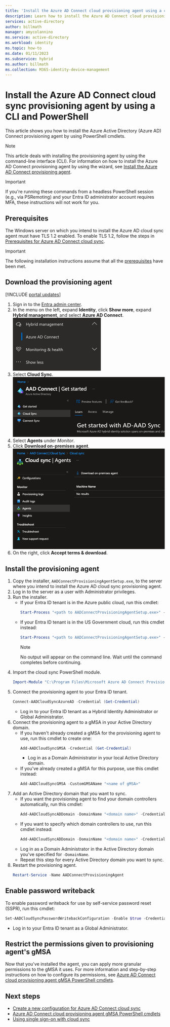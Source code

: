 ```yaml
---
title: 'Install the Azure AD Connect cloud provisioning agent using a command-line interface (CLI) and PowerShell'
description: Learn how to install the Azure AD Connect cloud provisioning agent by using PowerShell cmdlets.
services: active-directory
author: billmath
manager: amycolannino
ms.service: active-directory
ms.workload: identity
ms.topic: how-to
ms.date: 01/11/2023
ms.subservice: hybrid
ms.author: billmath
ms.collection: M365-identity-device-management
---
```



# Install the Azure AD Connect cloud sync provisioning agent by using a CLI and PowerShell
This article shows you how to install the Azure Active Directory (Azure AD) Connect provisioning agent by using PowerShell cmdlets.
 
>[!NOTE]
>This article deals with installing the provisioning agent by using the command-line interface (CLI). For information on how to install the Azure AD Connect provisioning agent by using the wizard, see [Install the Azure AD Connect provisioning agent](how-to-install.md).

>[!IMPORTANT]
>If you're running these commands from a headless PowerShell session (e.g., via PSRemoting) and your Entra ID administrator account requires MFA, these instructions will not work for you. 

## Prerequisites

The Windows server on which you intend to install the Azure AD cloud sync agent must have TLS 1.2 enabled. To enable TLS 1.2, follow the steps in [Prerequisites for Azure AD Connect cloud sync](how-to-prerequisites.md#tls-requirements).

>[!IMPORTANT]
>The following installation instructions assume that all the [prerequisites](how-to-prerequisites.md) have been met.

## Download the provisioning agent

[!INCLUDE [portal updates](~/articles/active-directory/includes/portal-update.md)]

 1. Sign in to the [Entra admin center](https://entra.microsoft.com).
 2. In the menu on the left, expand **Identity**, click **Show more**, expand **Hybrid management**, and select **Azure AD Connect**.
    </br>
    [![Screenshot showing Azure AD Connect menu option in Entra admin center sidebar](media/how-to-install/azure-ad-cloud-connect-cli-0.png)](media/how-to-install/azure-ad-cloud-connect-cli-0.png)
 4. Select **Cloud Sync**.
    </br>
    [![Screenshot showing AAD Connect sidebar menu with Cloud Sync highlighted](media/how-to-install/azure-ad-cloud-connect-cli-1.png)](media/how-to-install/azure-ad-cloud-connect-cli-1.png#lightbox)</br>
 5. Select **Agents** under *Monitor*.
 7. Click **Download on-premises agent**.
    </br>
    [![Screenshot showing Download on-premises agent button](media/how-to-install/azure-ad-cloud-connect-cli-2.png)](media/how-to-install/azure-ad-cloud-connect-cli-2.png)
 9. On the right, click **Accept terms & download**.

## Install the provisioning agent
 1. Copy the installer, `AADConnectProvisioningAgentSetup.exe`, to the server where you intend to install the Azure AD cloud sync provisioning agent.
 2. Log in to the server as a user with Administrator privileges.
 3. Run the installer.
      - If your Entra ID tenant is in the Azure public cloud, run this cmdlet:
        ```powershell
        Start-Process "<path to AADConnectProvisioningAgentSetup.exe>" -ArgumentList "/quiet" -NoNewWindow -Wait
        ```
      - If your Entra ID tenant is in the US Government cloud, run this cmdlet instead:
        ```powershell
        Start-Process "<path to AADConnectProvisioningAgentSetup.exe>" -ArgumentList "/quiet","ENVIRONMENTNAME=AzureUSGovernment" -NoNewWindow -Wait
        ```
        > [!NOTE]
        > No output will appear on the command line. Wait until the command completes before continuing.
 4. Import the cloud sync PowerShell module.
    ```powershell
    Import-Module "C:\Program Files\Microsoft Azure AD Connect Provisioning Agent\Microsoft.CloudSync.PowerShell.dll" 
    ```
 5. Connect the provisioning agent to your Entra ID tenant.
    ```powershell
    Connect-AADCloudSyncAzureAD -Credential (Get-Credential)
    ```
      - Log in to your Entra ID tenant as a Hybrid Identity Administrator or Global Administrator.
 6. Connect the provisioning agent to a gMSA in your Active Directory domain.
      - If you haven't already created a gMSA for the provisioning agent to use, run this cmdlet to create one:
        ```powershell
        Add-AADCloudSyncGMSA -Credential (Get-Credential) 
        ```
        - Log in as a Domain Administrator in your local Active Directory domain.
      - If you've already created a gMSA for this purpose, use this cmdlet instead:
        ```powershell
        Add-AADCloudSyncGMSA -CustomGMSAName "<name of gMSA>"
        ```
 7. Add an Active Directory domain that you want to sync.
      - If you want the provisioning agent to find your domain controllers automatically, run this cmdlet:
        ```powershell
        Add-AADCloudSyncADDomain -DomainName "<domain name>" -Credential (Get-Credential) 
        ```
      - If you want to specify which domain controllers to use, run this cmdlet instead:
        ```powershell
        Add-AADCloudSyncADDomain -DomainName "<domain name>" -Credential (Get-Credential) -PreferredDomainControllers "<first DC>","<second DC>","<third DC>" 
        ```
      - Log in as a Domain Administrator in the Active Directory domain you've specified for `-DomainName`.
      - Repeat this step for every Active Directory domain you want to sync.
 8. Restart the provisioning agent.
    ```powershell
    Restart-Service -Name AADConnectProvisioningAgent  
    ```

## Enable password writeback
To enable password writeback for use by self-service password reset (SSPR), run this cmdlet:
```powershell
Set-AADCloudSyncPasswordWritebackConfiguration -Enable $true -Credential (Get-Credential)
```
  - Log in to your Entra ID tenant as a Global Administrator.

## Restrict the permissions given to provisioning agent's gMSA
Now that you've installed the agent, you can apply more granular permissions to the gMSA it uses. For more information and step-by-step instructions on how to configure its permissions, see [Azure AD Connect cloud provisioning agent gMSA PowerShell cmdlets](how-to-gmsa-cmdlets.md#using-set-aadcloudsyncpermissions).


## Next steps 

- [Create a new configuration for Azure AD Connect cloud sync](how-to-configure.md)
- [Azure AD Connect cloud provisioning agent gMSA PowerShell cmdlets](how-to-gmsa-cmdlets.md)
- [Using single sign-on with cloud sync](how-to-sso.md)
